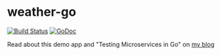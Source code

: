 weather-go
==========

[![Build Status](https://travis-ci.org/benschw/weather-go.svg?branch=master)](https://travis-ci.org/benschw/weather-go)
[![GoDoc](http://godoc.org/github.com/haibin/weather-go?status.png)](http://godoc.org/github.com/haibin/weather-go)



Read about this demo app and "Testing Microservices in Go" on [my blog](http://txt.fliglio.com/2014/12/testing-microservices-in-go/)
